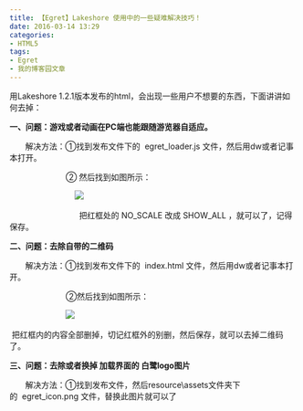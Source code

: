 ```yaml
---
title: 【Egret】Lakeshore 使用中的一些疑难解决技巧！
date: 2016-03-14 13:29
categories:
- HTML5
tags:
- Egret
- 我的博客园文章
---
```

<div style="top: 0px">用Lakeshore 1.2.1版本发布的html，会出现一些用户不想要的东西，下面讲讲如何去掉：


**一、问题：游戏或者动画在PC端也能跟随游览器自适应。**

       解决方法：①找到发布文件下的  egret_loader.js 文件，然后用dw或者记事本打开。

                         ② 然后找到如图所示：

                             ![](http://img.blog.csdn.net/20160314131849311?watermark/2/text/aHR0cDovL2Jsb2cuY3Nkbi5uZXQv/font/5a6L5L2T/fontsize/400/fill/I0JBQkFCMA==/dissolve/70/gravity/Center)

                               把红框处的 NO_SCALE 改成 SHOW_ALL ，就可以了，记得保存。

**二、问题：去除自带的二维码**

       解决方法：①找到发布文件下的  index.html 文件，然后用dw或者记事本打开。

                         ②然后找到如图所示：

                         ![](http://img.blog.csdn.net/20160314132835706?watermark/2/text/aHR0cDovL2Jsb2cuY3Nkbi5uZXQv/font/5a6L5L2T/fontsize/400/fill/I0JBQkFCMA==/dissolve/70/gravity/Center)

 把红框内的内容全部删掉，切记红框外的别删，然后保存，就可以去掉二维码了。

**三、问题：去除或者换掉 加载界面的 白鹭logo图片**

       解决方法：①找到发布文件，然后resource\assets文件夹下的  egret_icon.png 文件，替换此图片就可以了


<div style="top: 732px">


</div></div>